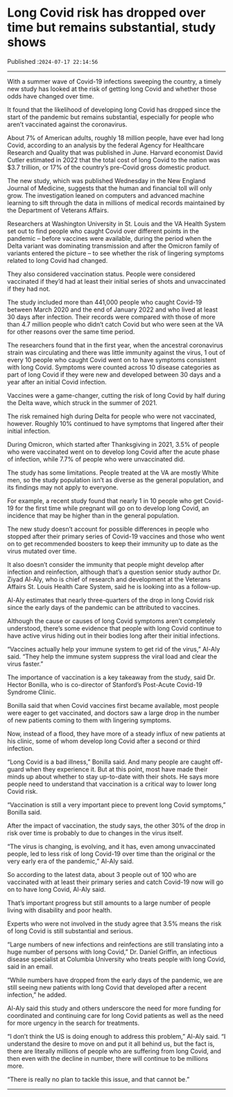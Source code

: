 # Long Covid risk has dropped over time but remains substantial, study shows

Published :`2024-07-17 22:14:56`

---

With a summer wave of Covid-19 infections sweeping the country, a timely new study has looked at the risk of getting long Covid and whether those odds have changed over time.

It found that the likelihood of developing long Covid has dropped since the start of the pandemic but remains substantial, especially for people who aren’t vaccinated against the coronavirus.

About 7% of American adults, roughly 18 million people, have ever had long Covid, according to an analysis by the federal Agency for Healthcare Research and Quality that was published in June. Harvard economist David Cutler estimated in 2022 that the total cost of long Covid to the nation was $3.7 trillion, or 17% of the country’s pre-Covid gross domestic product.

The new study, which was published Wednesday in the New England Journal of Medicine, suggests that the human and financial toll will only grow. The investigation leaned on computers and advanced machine learning to sift through the data in millions of medical records maintained by the Department of Veterans Affairs.

Researchers at Washington University in St. Louis and the VA Health System set out to find people who caught Covid over different points in the pandemic – before vaccines were available, during the period when the Delta variant was dominating transmission and after the Omicron family of variants entered the picture – to see whether the risk of lingering symptoms related to long Covid had changed.

They also considered vaccination status. People were considered vaccinated if they’d had at least their initial series of shots and unvaccinated if they had not.

The study included more than 441,000 people who caught Covid-19 between March 2020 and the end of January 2022 and who lived at least 30 days after infection. Their records were compared with those of more than 4.7 million people who didn’t catch Covid but who were seen at the VA for other reasons over the same time period.

The researchers found that in the first year, when the ancestral coronavirus strain was circulating and there was little immunity against the virus, 1 out of every 10 people who caught Covid went on to have symptoms consistent with long Covid. Symptoms were counted across 10 disease categories as part of long Covid if they were new and developed between 30 days and a year after an initial Covid infection.

Vaccines were a game-changer, cutting the risk of long Covid by half during the Delta wave, which struck in the summer of 2021.

The risk remained high during Delta for people who were not vaccinated, however. Roughly 10% continued to have symptoms that lingered after their initial infection.

During Omicron, which started after Thanksgiving in 2021, 3.5% of people who were vaccinated went on to develop long Covid after the acute phase of infection, while 7.7% of people who were unvaccinated did.

The study has some limitations. People treated at the VA are mostly White men, so the study population isn’t as diverse as the general population, and its findings may not apply to everyone.

For example, a recent study found that nearly 1 in 10 people who get Covid-19 for the first time while pregnant will go on to develop long Covid, an incidence that may be higher than in the general population.

The new study doesn’t account for possible differences in people who stopped after their primary series of Covid-19 vaccines and those who went on to get recommended boosters to keep their immunity up to date as the virus mutated over time.

It also doesn’t consider the immunity that people might develop after infection and reinfection, although that’s a question senior study author Dr. Ziyad Al-Aly, who is chief of research and development at the Veterans Affairs St. Louis Health Care System, said he is looking into as a follow-up.

Al-Aly estimates that nearly three-quarters of the drop in long Covid risk since the early days of the pandemic can be attributed to vaccines.

Although the cause or causes of long Covid symptoms aren’t completely understood, there’s some evidence that people with long Covid continue to have active virus hiding out in their bodies long after their initial infections.

“Vaccines actually help your immune system to get rid of the virus,” Al-Aly said. “They help the immune system suppress the viral load and clear the virus faster.”

The importance of vaccination is a key takeaway from the study, said Dr. Hector Bonilla, who is co-director of Stanford’s Post-Acute Covid-19 Syndrome Clinic.

Bonilla said that when Covid vaccines first became available, most people were eager to get vaccinated, and doctors saw a large drop in the number of new patients coming to them with lingering symptoms.

Now, instead of a flood, they have more of a steady influx of new patients at his clinic, some of whom develop long Covid after a second or third infection.

“Long Covid is a bad illness,” Bonilla said. And many people are caught off-guard when they experience it. But at this point, most have made their minds up about whether to stay up-to-date with their shots. He says more people need to understand that vaccination is a critical way to lower long Covid risk.

“Vaccination is still a very important piece to prevent long Covid symptoms,” Bonilla said.

After the impact of vaccination, the study says, the other 30% of the drop in risk over time is probably to due to changes in the virus itself.

“The virus is changing, is evolving, and it has, even among unvaccinated people, led to less risk of long Covid-19 over time than the original or the very early era of the pandemic,” Al-Aly said.

So according to the latest data, about 3 people out of 100 who are vaccinated with at least their primary series and catch Covid-19 now will go on to have long Covid, Al-Aly said.

That’s important progress but still amounts to a large number of people living with disability and poor health.

Experts who were not involved in the study agree that 3.5% means the risk of long Covid is still substantial and serious.

“Large numbers of new infections and reinfections are still translating into a huge number of persons with long Covid,” Dr. Daniel Griffin, an infectious disease specialist at Columbia University who treats people with long Covid, said in an email.

“While numbers have dropped from the early days of the pandemic, we are still seeing new patients with long Covid that developed after a recent infection,” he added.

Al-Aly said this study and others underscore the need for more funding for coordinated and continuing care for long Covid patients as well as the need for more urgency in the search for treatments.

“I don’t think the US is doing enough to address this problem,” Al-Aly said. “I understand the desire to move on and put it all behind us, but the fact is, there are literally millions of people who are suffering from long Covid, and then even with the decline in number, there will continue to be millions more.

“There is really no plan to tackle this issue, and that cannot be.”

---

